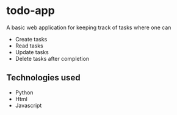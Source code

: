 # todo-app

A basic web application for keeping track of tasks where one can
* Create tasks
* Read tasks
* Update tasks
* Delete tasks after completion

## Technologies used
 * Python
 * Html
 * Javascript

